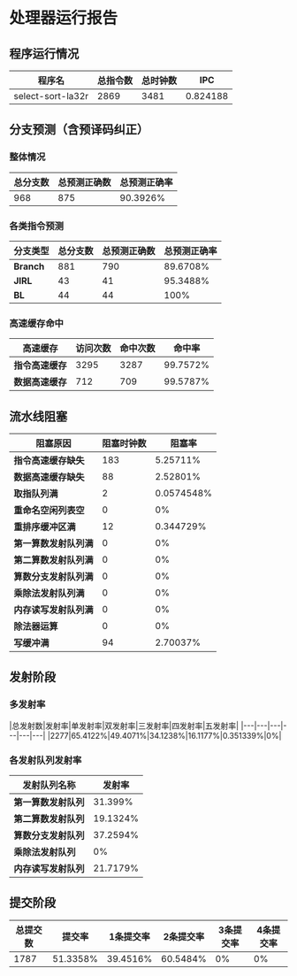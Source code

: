 # 处理器运行报告
## 程序运行情况
|程序名|总指令数|总时钟数|IPC|
|---|---|---|---|
|select-sort-la32r|2869|3481|0.824188|

## 分支预测（含预译码纠正）
### 整体情况
|总分支数|总预测正确数|总预测正确率|
|---|---|---|
|968|875|90.3926%|

### 各类指令预测
|分支类型|总分支数|总预测正确数|总预测正确率|
|---|---|---|---|
|**Branch**| 881 | 790 | 89.6708%|
|**JIRL**| 43 | 41 | 95.3488%|
|**BL**| 44 | 44 | 100%|

### 高速缓存命中
|高速缓存|访问次数|命中次数|命中率|
|---|---|---|---|
|**指令高速缓存**| 3295 | 3287 | 99.7572%|
|**数据高速缓存**| 712 | 709 | 99.5787%|
## 流水线阻塞
|阻塞原因|阻塞时钟数|阻塞率|
|---|---|---|
|**指令高速缓存缺失**| 183 | 5.25711%|
|**数据高速缓存缺失**| 88 | 2.52801%|
|**取指队列满**| 2 | 0.0574548%|
|**重命名空闲列表空**|0 | 0%|
|**重排序缓冲区满**|12 | 0.344729%|
|**第一算数发射队列满**|0 | 0%|
|**第二算数发射队列满**|0 | 0%|
|**算数分支发射队列满**|0 | 0%|
|**乘除法发射队列满**|0 | 0%|
|**内存读写发射队列满**|0 | 0%|
|**除法器运算**|0 | 0%|
|**写缓冲满**|94 | 2.70037%|

## 发射阶段
### 多发射率
|总发射数|发射率|单发射率|双发射率|三发射率|四发射率|五发射率|
|---|---|---|---|---|---|
|2277|65.4122%|49.4071%|34.1238%|16.1177%|0.351339%|0%|

### 各发射队列发射率
|发射队列名称|发射率|
|---|---|
|**第一算数发射队列**|31.399%|
|**第二算数发射队列**|19.1324%|
|**算数分支发射队列**|37.2594%|
|**乘除法发射队列**|0%|
|**内存读写发射队列**|21.7179%|

## 提交阶段
|总提交数|提交率|1条提交率|2条提交率|3条提交率|4条提交率|
|---|---|---|---|---|---|
|1787|51.3358%|39.4516%|60.5484%|0%|0%|
